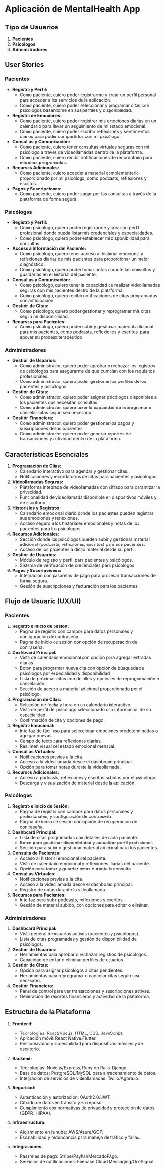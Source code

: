 # Aplicación de MentalHealth App

## Tipo de Usuarios

1. **Pacientes**
2. **Psicólogos**
3. **Administradores**

## User Stories

### Pacientes

- **Registro y Perfil:**
  - Como paciente, quiero poder registrarme y crear un perfil personal para acceder a los servicios de la aplicación.
  - Como paciente, quiero poder seleccionar y programar citas con psicólogos basándome en sus perfiles y disponibilidad.
- **Registro de Emociones:**
  - Como paciente, quiero poder registrar mis emociones diarias en un calendario para llevar un seguimiento de mi estado emocional.
  - Como paciente, quiero poder escribir reflexiones y sentimientos diarios para poder compartirlos con mi psicólogo.
- **Consultas y Comunicación:**
  - Como paciente, quiero tener consultas virtuales seguras con mi psicólogo a través de videollamadas dentro de la plataforma.
  - Como paciente, quiero recibir notificaciones de recordatorio para mis citas programadas.
- **Recursos Adicionales:**
  - Como paciente, quiero acceder a material complementario proporcionado por mi psicólogo, como podcasts, reflexiones y escritos.
- **Pagos y Suscripciones:**
  - Como paciente, quiero poder pagar por las consultas a través de la plataforma de forma segura.

### Psicólogos

- **Registro y Perfil:**
  - Como psicólogo, quiero poder registrarme y crear un perfil profesional donde pueda listar mis credenciales y especialidades.
  - Como psicólogo, quiero poder establecer mi disponibilidad para consultas.
- **Acceso a Información del Paciente:**
  - Como psicólogo, quiero tener acceso al historial emocional y reflexiones diarias de mis pacientes para proporcionar un mejor diagnóstico.
  - Como psicólogo, quiero poder tomar notas durante las consultas y guardarlas en el historial del paciente.
- **Consultas y Comunicación:**
  - Como psicólogo, quiero tener la capacidad de realizar videollamadas seguras con mis pacientes dentro de la plataforma.
  - Como psicólogo, quiero recibir notificaciones de citas programadas con anticipación.
- **Gestión de Citas:**
  - Como psicólogo, quiero poder gestionar y reprogramar mis citas según mi disponibilidad.
- **Recursos para Pacientes:**
  - Como psicólogo, quiero poder subir y gestionar material adicional para mis pacientes, como podcasts, reflexiones y escritos, para apoyar su proceso terapéutico.

### Administradores

- **Gestión de Usuarios:**
  - Como administrador, quiero poder aprobar o rechazar los registros de psicólogos para asegurarme de que cumplan con los requisitos profesionales.
  - Como administrador, quiero poder gestionar los perfiles de los pacientes y psicólogos.
- **Gestión de Citas:**
  - Como administrador, quiero poder asignar psicólogos disponibles a los pacientes que necesitan consultas.
  - Como administrador, quiero tener la capacidad de reprogramar o cancelar citas según sea necesario.
- **Gestión Financiera:**
  - Como administrador, quiero poder gestionar los pagos y suscripciones de los pacientes.
  - Como administrador, quiero poder generar reportes de transacciones y actividad dentro de la plataforma.

## Características Esenciales

1. **Programación de Citas:**
   - Calendario interactivo para agendar y gestionar citas.
   - Notificaciones y recordatorios de citas para pacientes y psicólogos.
2. **Videollamadas Seguras:**
   - Plataforma integrada de videollamadas con cifrado para garantizar la privacidad.
   - Funcionalidad de videollamada disponible en dispositivos móviles y de escritorio.
3. **Historiales y Registros:**
   - Calendario emocional diario donde los pacientes pueden registrar sus emociones y reflexiones.
   - Acceso seguro a los historiales emocionales y notas de los pacientes para los psicólogos.
4. **Recursos Adicionales:**
   - Sección donde los psicólogos pueden subir y gestionar material adicional (podcasts, reflexiones, escritos) para sus pacientes.
   - Acceso de los pacientes a dicho material desde su perfil.
5. **Gestión de Usuarios:**
   - Módulo de registro y perfil para pacientes y psicólogos.
   - Sistema de verificación de credenciales para psicólogos.
6. **Pagos y Suscripciones:**
   - Integración con pasarelas de pago para procesar transacciones de forma segura.
   - Gestión de suscripciones y facturación para los pacientes.

## Flujo de Usuario (UX/UI)

### Pacientes

1. **Registro e Inicio de Sesión:**
   - Página de registro con campos para datos personales y configuración de contraseña.
   - Página de inicio de sesión con opción de recuperación de contraseña.
2. **Dashboard Principal:**
   - Vista de calendario emocional con opción para agregar entradas diarias.
   - Botón para programar nueva cita con opción de búsqueda de psicólogos por especialidad y disponibilidad.
   - Lista de próximas citas con detalles y opciones de reprogramación o cancelación.
   - Sección de acceso a material adicional proporcionado por el psicólogo.
3. **Programación de Citas:**
   - Selección de fecha y hora en un calendario interactivo.
   - Vista de perfil del psicólogo seleccionado con información de su especialidad.
   - Confirmación de cita y opciones de pago.
4. **Registro Emocional:**
   - Interfaz de fácil uso para seleccionar emociones predeterminadas o agregar nuevas.
   - Campo de texto para reflexiones diarias.
   - Resumen visual del estado emocional mensual.
5. **Consultas Virtuales:**
   - Notificaciones previas a la cita.
   - Acceso a la videollamada desde el dashboard principal.
   - Opción para tomar notas durante la videollamada.
6. **Recursos Adicionales:**
   - Acceso a podcasts, reflexiones y escritos subidos por el psicólogo.
   - Descarga y visualización de material desde la aplicación.

### Psicólogos

1. **Registro e Inicio de Sesión:**
   - Página de registro con campos para datos personales y profesionales, y configuración de contraseña.
   - Página de inicio de sesión con opción de recuperación de contraseña.
2. **Dashboard Principal:**
   - Lista de citas programadas con detalles de cada paciente.
   - Botón para gestionar disponibilidad y actualizar perfil profesional.
   - Sección para subir y gestionar material adicional para los pacientes.
3. **Consulta de Pacientes:**
   - Acceso al historial emocional del paciente.
   - Vista de calendario emocional y reflexiones diarias del paciente.
   - Opción para tomar y guardar notas durante la consulta.
4. **Consultas Virtuales:**
   - Notificaciones previas a la cita.
   - Acceso a la videollamada desde el dashboard principal.
   - Registro de notas durante la videollamada.
5. **Recursos para Pacientes:**
   - Interfaz para subir podcasts, reflexiones y escritos.
   - Gestión de material subido, con opciones para editar o eliminar.

### Administradores

1. **Dashboard Principal:**
   - Vista general de usuarios activos (pacientes y psicólogos).
   - Lista de citas programadas y gestión de disponibilidad de psicólogos.
2. **Gestión de Usuarios:**
   - Herramientas para aprobar o rechazar registros de psicólogos.
   - Capacidad de editar o eliminar perfiles de usuarios.
3. **Gestión de Citas:**
   - Opción para asignar psicólogos a citas pendientes.
   - Herramientas para reprogramar o cancelar citas según sea necesario.
4. **Gestión Financiera:**
   - Panel de control para ver transacciones y suscripciones activas.
   - Generación de reportes financieros y actividad de la plataforma.

## Estructura de la Plataforma

1. **Frontend:**
   - Tecnologías: React/Vue.js, HTML, CSS, JavaScript.
   - Aplicación móvil: React Native/Flutter.
   - Responsividad y accesibilidad para dispositivos móviles y de escritorio.

2. **Backend:**
   - Tecnologías: Node.js/Express, Ruby on Rails, Django.
   - Base de datos: PostgreSQL/MySQL para almacenamiento de datos.
   - Integración de servicios de videollamadas: Twilio/Agora.io.

3. **Seguridad:**
   - Autenticación y autorización: OAuth2.0/JWT.
   - Cifrado de datos en tránsito y en reposo.
   - Cumplimiento con normativas de privacidad y protección de datos (GDPR, HIPAA).

4. **Infraestructura:**
   - Alojamiento en la nube: AWS/Azure/GCP.
   - Escalabilidad y redundancia para manejo de tráfico y fallas.

5. **Integraciones:**
   - Pasarelas de pago: Stripe/PayPal/MercadoPAgo.
   - Servicios de notificaciones: Firebase Cloud Messaging/OneSignal.
